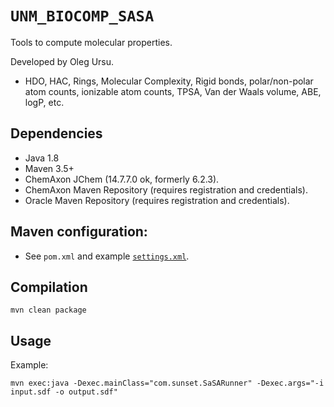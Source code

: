 # `UNM_BIOCOMP_SASA`

Tools to compute molecular properties.

Developed by Oleg Ursu.

* HDO, HAC, Rings, Molecular Complexity, Rigid bonds, polar/non-polar atom counts, ionizable atom counts, TPSA, Van der Waals volume, ABE, logP, etc.

## Dependencies

* Java 1.8
* Maven 3.5+
* ChemAxon JChem (14.7.7.0 ok, formerly 6.2.3).
* ChemAxon Maven Repository (requires registration and credentials).
* Oracle Maven Repository (requires registration and credentials).

## Maven configuration:

* See `pom.xml` and example [`settings.xml`](doc/settings.xml).

## Compilation

```
mvn clean package
```

## Usage

Example:

```
mvn exec:java -Dexec.mainClass="com.sunset.SaSARunner" -Dexec.args="-i input.sdf -o output.sdf"
```


